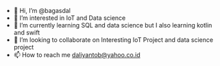- 👋 Hi, I’m @bagasdal
- 👀 I’m interested in IoT and Data science
- 🌱 I’m currently learning SQL and data science but I also learning kotlin and swift
- 💞️ I’m looking to collaborate on Interesting IoT Project and data science project
- 📫 How to reach me daliyantob@yahoo.co.id

<!---
bagasdal/bagasdal is a ✨ special ✨ repository because its `README.md` (this file) appears on your GitHub profile.
You can click the Preview link to take a look at your changes.
--->
